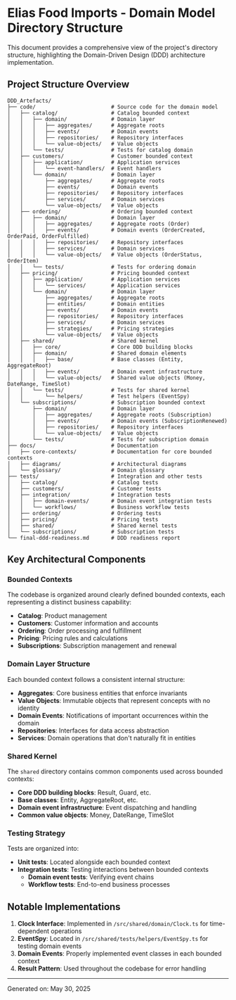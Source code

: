 # Elias Food Imports - Domain Model Directory Structure

This document provides a comprehensive view of the project's directory structure, highlighting the Domain-Driven Design (DDD) architecture implementation.

## Project Structure Overview

```
DDD_Artefacts/
├── code/                        # Source code for the domain model
│   ├── catalog/                 # Catalog bounded context
│   │   ├── domain/              # Domain layer
│   │   │   ├── aggregates/      # Aggregate roots
│   │   │   ├── events/          # Domain events
│   │   │   ├── repositories/    # Repository interfaces
│   │   │   └── value-objects/   # Value objects
│   │   └── tests/               # Tests for catalog domain
│   ├── customers/               # Customer bounded context
│   │   ├── application/         # Application services
│   │   │   └── event-handlers/  # Event handlers
│   │   └── domain/              # Domain layer
│   │       ├── aggregates/      # Aggregate roots
│   │       ├── events/          # Domain events
│   │       ├── repositories/    # Repository interfaces
│   │       ├── services/        # Domain services
│   │       └── value-objects/   # Value objects
│   ├── ordering/                # Ordering bounded context
│   │   ├── domain/              # Domain layer
│   │   │   ├── aggregates/      # Aggregate roots (Order)
│   │   │   ├── events/          # Domain events (OrderCreated, OrderPaid, OrderFulfilled)
│   │   │   ├── repositories/    # Repository interfaces
│   │   │   ├── services/        # Domain services
│   │   │   └── value-objects/   # Value objects (OrderStatus, OrderItem)
│   │   └── tests/               # Tests for ordering domain
│   ├── pricing/                 # Pricing bounded context
│   │   ├── application/         # Application services
│   │   │   └── services/        # Application services
│   │   └── domain/              # Domain layer
│   │       ├── aggregates/      # Aggregate roots
│   │       ├── entities/        # Domain entities
│   │       ├── events/          # Domain events
│   │       ├── repositories/    # Repository interfaces
│   │       ├── services/        # Domain services
│   │       ├── strategies/      # Pricing strategies
│   │       └── value-objects/   # Value objects
│   ├── shared/                  # Shared kernel
│   │   ├── core/                # Core DDD building blocks
│   │   ├── domain/              # Shared domain elements
│   │   │   ├── base/            # Base classes (Entity, AggregateRoot)
│   │   │   ├── events/          # Domain event infrastructure
│   │   │   └── value-objects/   # Shared value objects (Money, DateRange, TimeSlot)
│   │   └── tests/               # Tests for shared kernel
│   │       └── helpers/         # Test helpers (EventSpy)
│   └── subscriptions/           # Subscription bounded context
│       ├── domain/              # Domain layer
│       │   ├── aggregates/      # Aggregate roots (Subscription)
│       │   ├── events/          # Domain events (SubscriptionRenewed)
│       │   ├── repositories/    # Repository interfaces
│       │   └── value-objects/   # Value objects
│       └── tests/               # Tests for subscription domain
├── docs/                        # Documentation
│   ├── core-contexts/           # Documentation for core bounded contexts
│   ├── diagrams/                # Architectural diagrams
│   └── glossary/                # Domain glossary
├── tests/                       # Integration and other tests
│   ├── catalog/                 # Catalog tests
│   ├── customers/               # Customer tests
│   ├── integration/             # Integration tests
│   │   ├── domain-events/       # Domain event integration tests
│   │   └── workflows/           # Business workflow tests
│   ├── ordering/                # Ordering tests
│   ├── pricing/                 # Pricing tests
│   ├── shared/                  # Shared kernel tests
│   └── subscriptions/           # Subscription tests
└── final-ddd-readiness.md       # DDD readiness report
```

## Key Architectural Components

### Bounded Contexts
The codebase is organized around clearly defined bounded contexts, each representing a distinct business capability:
- **Catalog**: Product management
- **Customers**: Customer information and accounts
- **Ordering**: Order processing and fulfillment
- **Pricing**: Pricing rules and calculations
- **Subscriptions**: Subscription management and renewal

### Domain Layer Structure
Each bounded context follows a consistent internal structure:
- **Aggregates**: Core business entities that enforce invariants
- **Value Objects**: Immutable objects that represent concepts with no identity
- **Domain Events**: Notifications of important occurrences within the domain
- **Repositories**: Interfaces for data access abstraction
- **Services**: Domain operations that don't naturally fit in entities

### Shared Kernel
The `shared` directory contains common components used across bounded contexts:
- **Core DDD building blocks**: Result, Guard, etc.
- **Base classes**: Entity, AggregateRoot, etc.
- **Domain event infrastructure**: Event dispatching and handling
- **Common value objects**: Money, DateRange, TimeSlot

### Testing Strategy
Tests are organized into:
- **Unit tests**: Located alongside each bounded context
- **Integration tests**: Testing interactions between bounded contexts
  - **Domain event tests**: Verifying event chains
  - **Workflow tests**: End-to-end business processes

## Notable Implementations

1. **Clock Interface**: Implemented in `/src/shared/domain/Clock.ts` for time-dependent operations
2. **EventSpy**: Located in `/src/shared/tests/helpers/EventSpy.ts` for testing domain events
3. **Domain Events**: Properly implemented event classes in each bounded context
4. **Result Pattern**: Used throughout the codebase for error handling

---

Generated on: May 30, 2025
